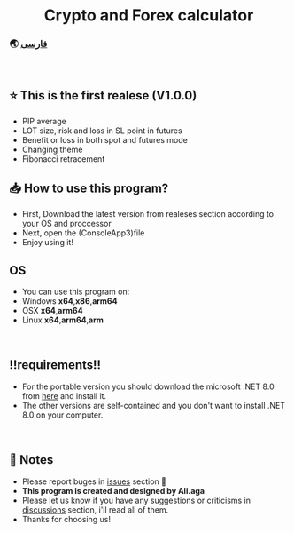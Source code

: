 <h1 align="center">Crypto and Forex calculator</h1>

### 🌏 [فارسی](https://github.com/AliAgaAbd/Crypto-Forex-Calculator/blob/main/PERSIAN%20README.md)
<p align="center">
</p>
<br>

## ⭐ This is the first realese (V1.0.0)

- PIP average
- LOT size, risk and loss in SL point in futures
- Benefit or loss in both spot and futures mode
- Changing theme
- Fibonacci retracement

## 📥 How to use this program?
- First, Download the latest version from realeses section according to your OS and proccessor
- Next, open the (ConsoleApp3)file
- Enjoy using it!

## **OS**
- You can use this program on:
- Windows **x64**,**x86**,**arm64**
- OSX **x64**,**arm64**
- Linux **x64**,**arm64**,**arm**
<br>


## ‼️requirements‼️
- For the portable version you should download the microsoft .NET 8.0 from [here](https://dotnet.microsoft.com/en-us/download/dotnet/8.0) and install it.
- The other versions are self-contained and you don't want to install .NET 8.0 on your computer.
<br>


<p align="center">
</p>

<p align="center">
</p>


## 📜 Notes
- Please report buges in [issues](https://github.com/AliAgaAbd/Crypto-Forex-Calculator/issues/new?assignees=AliAgaAbd&labels=&projects=&template=bug_report.md&title=) section 🙏
- **This program is created and designed by Ali.aga**
- Please let us know if you have any suggestions or criticisms in [discussions](https://github.com/AliAgaAbd/Crypto-Forex-Calculator/discussions/1) section, i'll read all of them.
- Thanks for choosing us!
<br>

